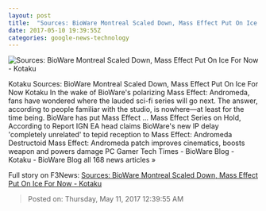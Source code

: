 ```yaml
---
layout: post
title:  "Sources: BioWare Montreal Scaled Down, Mass Effect Put On Ice For Now - Kotaku"
date: 2017-05-10 19:39:55Z
categories: google-news-technology
---
```


![Sources: BioWare Montreal Scaled Down, Mass Effect Put On Ice For Now - Kotaku](https://i.kinja-img.com/gawker-media/image/upload/s--rE15Z28c--/c_fill,fl_progressive,g_center,h_900,q_80,w_1600/r8fsudpv8usyh4hlqgh5.jpg)

Kotaku Sources: BioWare Montreal Scaled Down, Mass Effect Put On Ice For Now Kotaku In the wake of BioWare's polarizing Mass Effect: Andromeda, fans have wondered where the lauded sci-fi series will go next. The answer, according to people familiar with the studio, is nowhere—at least for the time being. BioWare has put Mass Effect ... Mass Effect Series on Hold, According to Report IGN EA head claims BioWare's new IP delay 'completely unrelated' to tepid reception to Mass Effect: Andromeda Destructoid Mass Effect: Andromeda patch improves cinematics, boosts weapon and powers damage PC Gamer Tech Times - BioWare Blog - Kotaku - BioWare Blog all 168 news articles »


Full story on F3News: [Sources: BioWare Montreal Scaled Down, Mass Effect Put On Ice For Now - Kotaku](http://www.f3nws.com/n/qxQF4E)

> Posted on: Thursday, May 11, 2017 12:39:55 AM
